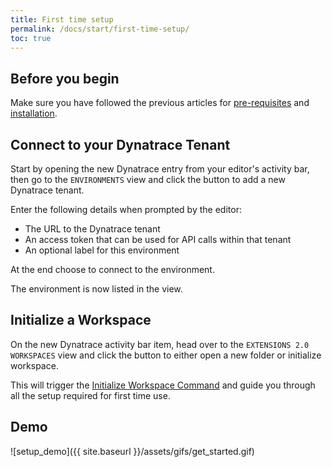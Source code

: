 ```yaml
---
title: First time setup
permalink: /docs/start/first-time-setup/
toc: true
---
```


## Before you begin

Make sure you have followed the previous articles for
[pre-requisites](/dynatrace-extensions-copilot/docs/pre-requisites) and 
[installation](/dynatrace-extensions-copilot/docs/installation).

## Connect to your Dynatrace Tenant

Start by opening the new Dynatrace entry from your editor's activity bar, then go to the 
`ENVIRONMENTS` view and click the button to add a new Dynatrace tenant.

Enter the following details when prompted by the editor:
- The URL to the Dynatrace tenant
- An access token that can be used for API calls within that tenant
- An optional label for this environment

At the end choose to connect to the environment.

The environment is now listed in the view.

## Initialize a Workspace

On the new Dynatrace activity bar item, head over to the `EXTENSIONS 2.0 WORKSPACES` view and
click the button to either open a new folder or initialize workspace.

This will trigger the
[Initialize Workspace Command](/dynatrace-extensions-copilot/docs/cmd-initialize-workspace) and
guide you through all the setup required for first time use.

## Demo

![setup_demo]({{ site.baseurl }}/assets/gifs/get_started.gif)